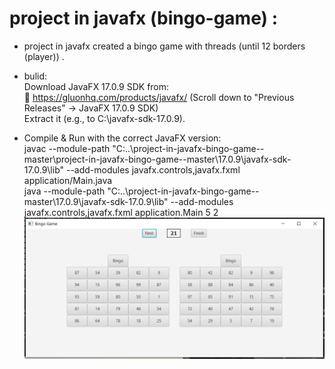 # project in javafx (bingo-game) :
* project in javafx  created a bingo game with threads (until 12 borders (player)) .
* bulid:
  <br>Download JavaFX 17.0.9 SDK from:
  <br>🔗 https://gluonhq.com/products/javafx/
  (Scroll down to "Previous Releases" → JavaFX 17.0.9 SDK)
  <br>Extract it (e.g., to C:\javafx-sdk-17.0.9).

* Compile & Run with the correct JavaFX version:
<br>javac --module-path "C:\.\.\project-in-javafx-bingo-game--master\project-in-javafx-bingo-game--master\17.0.9\javafx-sdk-17.0.9\lib" --add-modules javafx.controls,javafx.fxml application/Main.java
<br>java --module-path "C:\.\.\project-in-javafx-bingo-game--master\17.0.9\javafx-sdk-17.0.9\lib" --add-modules javafx.controls,javafx.fxml application.Main 5 2
![](picture/bingo2.PNG)

